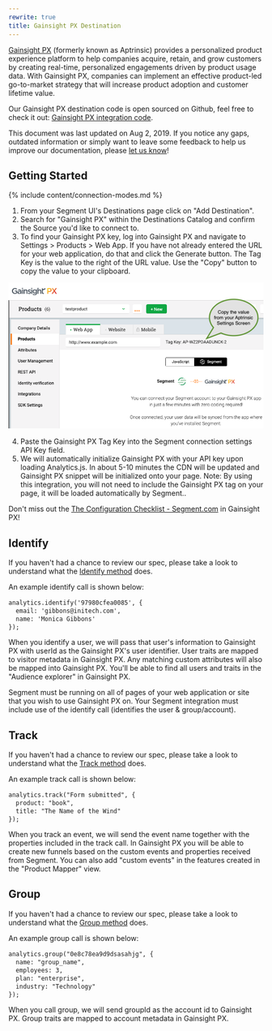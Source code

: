```yaml
---
rewrite: true
title: Gainsight PX Destination
---
```


[Gainsight PX](https://www.gainsight.com/product-experience/) (formerly known as Aptrinsic) provides a personalized product experience platform to help companies acquire, retain, and grow customers by creating real-time, personalized engagements driven by product usage data. With Gainsight PX, companies can implement an effective product-led go-to-market strategy that will increase product adoption and customer lifetime value.

Our Gainsight PX destination code is open sourced on Github, feel free to check it out: [Gainsight PX integration code](https://github.com/segment-integrations/analytics.js-integration-aptrinsic).

This document was last updated on Aug 2, 2019. If you notice any gaps, outdated information or simply want to leave some feedback to help us improve our documentation, please [let us know](https://segment.com/help/contact)!

## Getting Started

{% include content/connection-modes.md %}

  1. From your Segment UI's Destinations page click on "Add Destination".
  2. Search for "Gainsight PX" within the Destinations Catalog and confirm the Source you'd like to connect to.
  3. To find your Gainsight PX key, log into Gainsight PX and navigate to Settings > Products > Web App. If you have not already entered the URL for your web application, do that and click the Generate button. The Tag Key is the value to the right of the URL value. Use the "Copy" button to copy the value to your clipboard.

  ![](images/TagKey.png)

  4. Paste the Gainsight PX Tag Key into the Segment connection settings API Key field.
  5. We will automatically initialize Gainsight PX with your API key upon loading Analytics.js. In about 5-10 minutes the CDN will be updated and Gainsight PX snippet will be initialized onto your page. Note: By using this integration, you will not need to include the Gainsight PX tag on your page, it will be loaded automatically by Segment..

Don't miss out the [The Configuration Checklist - Segment.com](https://www.gainsight.com/product-experience/) in Gainsight PX!

## Identify
If you haven't had a chance to review our spec, please take a look to understand what the [Identify method](https://segment.com/docs/connections/spec/identify/) does.

An example identify call is shown below:
```
analytics.identify('97980cfea0085', {
  email: 'gibbons@initech.com',
  name: 'Monica Gibbons'
});
```

When you identify a user, we will pass that user's information to Gainsight PX with
userId as the Gainsight PX's user identifier. User traits are mapped to visitor
metadata in Gainsight PX. Any matching custom attributes will also be mapped into
Gainsight PX. You'll be able to find all users and traits in the "Audience explorer" in Gainsight PX.

Segment must be running on all of pages of your web application or site that you wish to use Gainsight PX on.
Your Segment integration must include use of the identify call (identifies the user & group/account).

## Track
If you haven't had a chance to review our spec, please take a look to understand what the [Track method](https://segment.com/docs/connections/spec/track/) does.

An example track call is shown below:
```
analytics.track("Form submitted", {
  product: "book",
  title: "The Name of the Wind"
});
```

When you track an event, we will send the event name together with the properties included in the track call. In Gainsight PX you will be able to create new funnels based on the custom events and properties received from Segment. You can also add "custom events" in the features created in the "Product Mapper" view.

## Group
If you haven't had a chance to review our spec, please take a look to understand what the [Group method](https://segment.com/docs/connections/spec/group/) does.

An example group call is shown below:
```
analytics.group("0e8c78ea9d9dsasahjg", {
  name: "group_name",
  employees: 3,
  plan: "enterprise",
  industry: "Technology"
});
```

When you call group, we will send groupId as the account id to Gainsight PX. Group
traits are mapped to account metadata in Gainsight PX.
